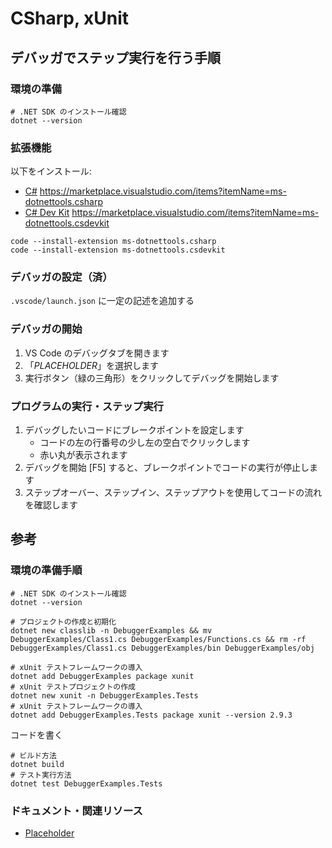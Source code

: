 # CSharp, xUnit

## デバッガでステップ実行を行う手順

### 環境の準備

```shell
# .NET SDK のインストール確認
dotnet --version
```

### 拡張機能

以下をインストール:

- [C#](https://marketplace.visualstudio.com/items?itemName=ms-dotnettools.csharp) https://marketplace.visualstudio.com/items?itemName=ms-dotnettools.csharp
- [C# Dev Kit](https://marketplace.visualstudio.com/items?itemName=ms-dotnettools.csdevkit) https://marketplace.visualstudio.com/items?itemName=ms-dotnettools.csdevkit

```shell
code --install-extension ms-dotnettools.csharp
code --install-extension ms-dotnettools.csdevkit
```

### デバッガの設定（済）

`.vscode/launch.json` に一定の記述を追加する

### デバッガの開始

1. VS Code のデバッグタブを開きます
2. 「_PLACEHOLDER_」を選択します
3. 実行ボタン（緑の三角形）をクリックしてデバッグを開始します

### プログラムの実行・ステップ実行

1. デバッグしたいコードにブレークポイントを設定します
    - コードの左の行番号の少し左の空白でクリックします
    - 赤い丸が表示されます
2. デバッグを開始 [F5] すると、ブレークポイントでコードの実行が停止します
3. ステップオーバー、ステップイン、ステップアウトを使用してコードの流れを確認します

## 参考

### 環境の準備手順

```shell
# .NET SDK のインストール確認
dotnet --version

# プロジェクトの作成と初期化
dotnet new classlib -n DebuggerExamples && mv DebuggerExamples/Class1.cs DebuggerExamples/Functions.cs && rm -rf DebuggerExamples/Class1.cs DebuggerExamples/bin DebuggerExamples/obj

# xUnit テストフレームワークの導入
dotnet add DebuggerExamples package xunit
# xUnit テストプロジェクトの作成
dotnet new xunit -n DebuggerExamples.Tests
# xUnit テストフレームワークの導入
dotnet add DebuggerExamples.Tests package xunit --version 2.9.3
```

コードを書く

```shell
# ビルド方法
dotnet build
# テスト実行方法
dotnet test DebuggerExamples.Tests
```

### ドキュメント・関連リソース

- [Placeholder](https://example.com)
